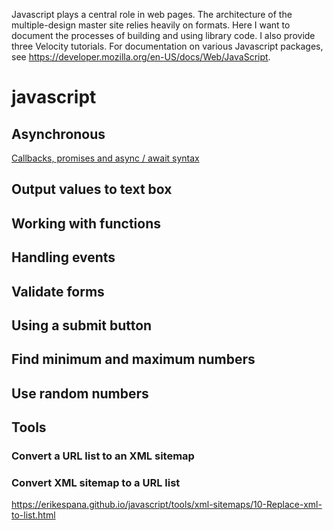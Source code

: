 Javascript plays a central role in web pages. The architecture of the multiple-design master site relies heavily on formats. Here I want to document the processes of building and using library code. I also provide three Velocity tutorials. For documentation on various Javascript packages, see https://developer.mozilla.org/en-US/docs/Web/JavaScript.


# javascript

## Asynchronous

[Callbacks, promises and async / await syntax](https://erikespana.github.io/javascript/asynchronous/)

## Output values to text box

## Working with functions

## Handling events

## Validate forms

## Using a submit button

## Find minimum and maximum numbers

## Use random numbers

## Tools

### Convert a URL list to an XML sitemap


### Convert XML sitemap to a URL list
https://erikespana.github.io/javascript/tools/xml-sitemaps/10-Replace-xml-to-list.html
